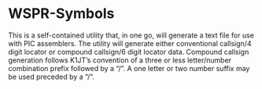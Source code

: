 # WSPR-Symbols
This is a self-contained utility that, in one go, will generate a text file for use with PIC assemblers. 
The utility will generate either conventional callsign/4 digit locator or compound callsign/6 digit locator data. 
Compound callsign generation follows K1JT’s convention of a three or less letter/number combination prefix followed by a “/”. A one letter or two number suffix may be used preceded by a “/”.
